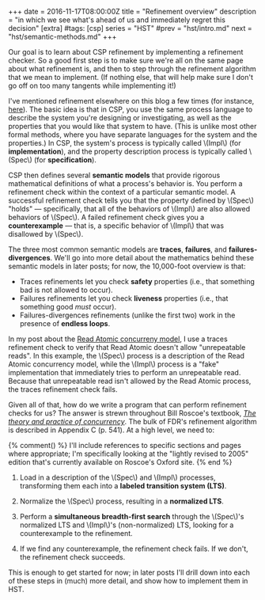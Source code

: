 +++
date = 2016-11-17T08:00:00Z
title = "Refinement overview"
description = "in which we see what's ahead of us and immediately regret this decision"
[extra]
#tags: [csp]
series = "HST"
#prev = "hst/intro.md"
next = "hst/semantic-methods.md"
+++

Our goal is to learn about CSP refinement by implementing a refinement checker.
So a good first step is to make sure we're all on the same page about what
refinement is, and then to step through the refinement algorithm that we mean to
implement.  (If nothing else, that will help make sure I don't go off on too
many tangents while implementing it!)

I've mentioned refinement elsewhere on this blog a few times (for instance,
[here](/csp-concurrency/read-atomic-internal/#refinement)).  The basic idea is
that in CSP, you use the same process language to describe the system you're
designing or investigating, as well as the properties that you would like that
system to have.  (This is unlike most other formal methods, where you have
separate languages for the system and the properties.)  In CSP, the system's
process is typically called \\(Impl\\) (for **implementation**), and the
property description process is typically called \\(Spec\\) (for
**specification**).

CSP then defines several **semantic models** that provide rigorous mathematical
definitions of what a process's behavior is.  You perform a refinement check
within the context of a particular semantic model.  A successful refinement
check tells you that the property defined by \\(Spec\\) "holds" — specifically,
that all of the behaviors of \\(Impl\\) are also allowed behaviors of
\\(Spec\\).  A failed refinement check gives you a **counterexample** — that is,
a specific behavior of \\(Impl\\) that was disallowed by \\(Spec\\).

<!-- more -->

The three most common semantic models are **traces**, **failures**, and
**failures-divergences**.  We'll go into more detail about the mathematics
behind these semantic models in later posts; for now, the 10,000-foot overview
is that:

  - Traces refinements let you check **safety** properties (i.e., that something
    bad is not allowed to occur).
  - Failures refinements let you check **liveness** properties (i.e., that
    something good *must* occur).
  - Failures-divergences refinements (unlike the first two) work in the presence
    of **endless loops**.

In my post about the [Read Atomic concurreny model][RA], I use a traces
refinement check to verify that Read Atomic doesn't allow "unrepeatable reads".
In this example, the \\(Spec\\) process is a description of the Read Atomic
concurrency model, while the \\(Impl\\) process is a "fake" implementation that
immediately tries to perform an unrepeatable read.  Because that unrepeatable
read isn't allowed by the Read Atomic process, the traces refinement check
fails.

[RA]: /csp-concurrency/read-atomic-internal/#testing-it-out

Given all of that, how do we write a program that can perform refinement checks
for us?  The answer is strewn throughout Bill Roscoe's textbook, [*The theory
and practice of concurrency*][textbook].  The bulk of FDR's refinement algorithm
is described in Appendix C (p. 541).  At a high level, we need to:

{% comment() %}
I'll include references to specific sections and pages where appropriate; I'm
specifically looking at the "lightly revised to 2005" edition that's currently
available on Roscoe's Oxford site.
{% end %}

[textbook]: https://www.cs.ox.ac.uk/bill.roscoe/publications/68b.pdf

  1. Load in a description of the \\(Spec\\) and \\(Impl\\) processes,
     transforming them each into a **labeled transition system (LTS)**.

  2. Normalize the \\(Spec\\) process, resulting in a **normalized LTS**.

  3. Perform a **simultaneous breadth-first search** through the \\(Spec\\)'s
     normalized LTS and \\(Impl\\)'s (non-normalized) LTS, looking for a
     counterexample to the refinement.

  4. If we find any counterexample, the refinement check fails.  If we don't,
     the refinement check succeeds.

This is enough to get started for now; in later posts I'll drill down into each
of these steps in (much) more detail, and show how to implement them in HST.
